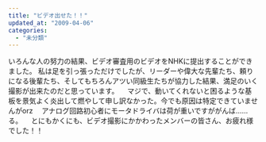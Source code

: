 ```yaml
---
title: "ビデオ出せた！！"
updated_at: "2009-04-06"
categories: 
  - "未分類"
---
```


いろんな人の努力の結果、ビデオ審査用のビデオをNHKに提出することができました。 私は足を引っ張っただけでしたが、リーダーや偉大な先輩たち、頼りになる後輩たち、そしてもちろんアツい同級生たちが協力した結果、満足のいく撮影が出来たのだと思っています。 　マジで、動いてくれないと困るような基板を景気よく炎出して燃やして申し訳なかった。今でも原因は特定できていませんがorz 　アナログ回路初心者にモータドライバは荷が重いですががんば……る。 　とにもかくにも、ビデオ撮影にかかわったメンバーの皆さん、お疲れ様でした！！

